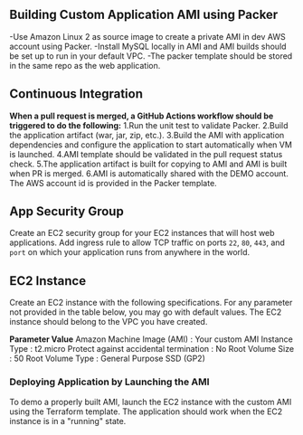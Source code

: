 ## Building Custom Application AMI using Packer
-Use Amazon Linux 2 as source image to create a private AMI in dev AWS account using Packer.
-Install MySQL locally in AMI and AMI builds should be set up to run in your default VPC.
-The packer template should be stored in the same repo as the web application.

## Continuous Integration
**When a pull request is merged, a GitHub Actions workflow should be triggered to do the following:**
1.Run the unit test to validate Packer.
2.Build the application artifact (war, jar, zip, etc.).
3.Build the AMI with application dependencies and configure the application to start automatically when VM is launched.
4.AMI template should be validated in the pull request status check.
5.The application artifact is built for copying to AMI and AMI is built when PR is merged.
6.AMI is automatically shared with the DEMO account. The AWS account id is provided in the Packer template.
 
## App Security Group
Create an EC2 security group for your EC2 instances that will host web applications.
Add ingress rule to allow TCP traffic on ports `22`, `80`, `443`, and `port` on which your application runs from anywhere in the world.

## EC2 Instance
Create an EC2 instance with the following specifications. For any parameter not provided in the table below, you may go with default values. The EC2 instance should belong to the VPC you have created.

**Parameter Value**
Amazon Machine Image (AMI)             : 	Your custom AMI
Instance Type                          : 	t2.micro
Protect against accidental termination :	No
Root Volume Size                       : 	50
Root Volume Type                       :	General Purpose SSD (GP2)
 
### Deploying Application by Launching the AMI
To demo a properly built AMI, launch the EC2 instance with the custom AMI using the Terraform template.
The application should work when the EC2 instance is in a "running" state.
